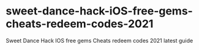 # sweet-dance-hack-iOS-free-gems-cheats-redeem-codes-2021
Sweet Dance Hack IOS free gems Cheats redeem codes 2021 latest guide
